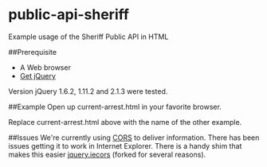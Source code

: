 # public-api-sheriff
Example usage of the Sheriff Public API in HTML

##Prerequisite
  - A Web browser
  - [Get jQuery](http://jquery.com/)

Version jQuery 1.6.2, 1.11.2 and 2.1.3 were tested.

##Example
Open up current-arrest.html in your favorite browser.

Replace current-arrest.html above with the name of the other example.

##Issues
We're currently using [CORS](http://enable-cors.org/) to deliver information. There has been issues getting it to work in Internet Explorer. There is a handy shim that makes this easier [jquery.iecors](https://github.com/CanyonCounty/jquery.iecors) (forked for several reasons).